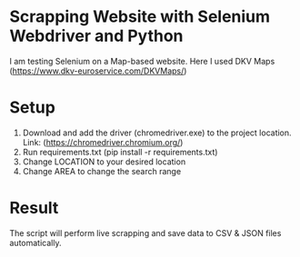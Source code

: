 # Scrapping Website with Selenium Webdriver and Python

I am testing Selenium on a Map-based website. Here I used DKV Maps (https://www.dkv-euroservice.com/DKVMaps/)

# Setup
1. Download and add the driver (chromedriver.exe) to the project location.
     Link: (https://chromedriver.chromium.org/)
3. Run requirements.txt
     (pip install -r requirements.txt)
4. Change LOCATION to your desired location
5. Change AREA to change the search range

# Result
The script will perform live scrapping and save data to CSV & JSON files automatically.
